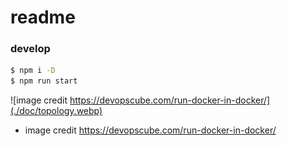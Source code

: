 # readme

### develop

```bash
$ npm i -D
$ npm run start
```

![image credit https://devopscube.com/run-docker-in-docker/](./doc/topology.webp)

- image credit https://devopscube.com/run-docker-in-docker/
